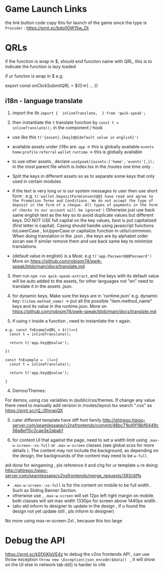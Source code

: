 # Game Launch Links

the link button code copy this for launch of the game since the type is `Provider` : 
https://prnt.sc/bdo00W15w_Dt

# QRLs
if the function is wrap in $, should end function name with QRL, this is to indicate the function is lazy loaded 

if ur functon is wrap in $ e.g. 

export const onClickSubmitQRL = $(()=>{  ... })
## i18n - language translate
1. import the lib `import {  inlineTranslate,  } from 'qwik-speak';`

2. then instantiate the `t` translate function by  `const t = inlineTranslate();` in the component / hook 
- use like this `t('{asset}.{key}@@{default value in english}')`

- available assets under /i18n are:
`app`  -> this is globally available 
`events`
`home`
`profile`
`referral`
`wallet`
`runtime` -> this is globally available 

- to use other assets , declare `useSpeak({assets:['home','events'],}); ` in the most parent file which is index.tsx in the /routes one time only . 

- Split the keys in different assets  so as to separate some keys that only used in certain modules

- if the text is very long or is our system messages to user then use short form : e.g. `t('wallet.DepositFormConsent@@I have read and agree to the Promotion Terms and Conditions. We do not accept the type of deposit in the form of a cheque. All types of payments in the form of checks to our account will be ignored')`  Otherwise just use back same english text as the key so to avoid duplicate values but different keys. DO NOT USE full capital on the key values, best is put capitalized (first letter is capital). Casing should handle using javascript functions toLowerCase , toUpperCase or capitalize function in utils/commmon. When doing translation in the .json , the keys are by alphabet order socan see if similar remove them and use back same key to minimize translations.



- {default value in english} is a Must. e.g `t('app.Password@@Password')`
More on https://github.com/robisim74/qwik-speak/blob/main/docs/translate.md

3. then run `npm run qwik-speak-extract`, and the keys with its default value will be auto added to the assets, for other languages not "en" need to translate it in the assets .json.


4. for dynamic keys, Make sure the keys are in 'runtime.json'
e.g. 
dynamic key: `t(item.method_name)` -> put all the possible "item.method_name" keys and its value in the runtime.json. 
More on https://github.com/robisim74/qwik-speak/blob/main/docs/translate.md

3.  if using `t` inside a function , need to instantiate the `t` again. 
```
e.g. const fnExampleQRL = $(()=>{
  const t = inlineTranslate();

  return t('app.key@@value');
       
})

const fnExample =  ()=>{
  const t = inlineTranslate();

  return t('app.key@@value');
       
} 

```

4. Demos/Themes:

For demos, using css variables in /public/css/themes. If change any value there need to manually add version in /routes/layout.tsx search ".css" as https://prnt.sc/rQ_i3fnrapQX

5. cater different template have diff font family
http://ghtrepo.hippo-server.com/seamlessapp/v2nsfrontends/commit/48bc71bd0f18bf6449c56a8ef15c2cae3e2abab1

6. for content UI that against the page, need to set a width limit using  `.max-w-screen--xs-full` or `.max-w-screen` classes (see global.scss for more details ). The content may not include the background, as depending on the design, the  backgrounds of the content  may need to be  `w-full`

ald done for wingaming , pls reference it and chg for ur template u re doing: 
http://ghtrepo.hippo-server.com/seamlessapp/v2nsfrontends/merge_requests/393/diffs

- `.max-w-screen--xs-full` is for the content on mobile to be full width . Such as Sliding Banner Section.
- otherwise use , `.max-w-screen` will set 12px left right margin on mobile.
both classes will set max width 1330px for screen above 1440px width .
- (abv ald inform to designer to update in the design , if u found the design not yet update still , pls inform to designer) 

No more using max-w-screen-2xl , because this too large


# Debug the API
https://prnt.sc/kSfXiKIsVE4z
to debug the v2ns frontends API , can use throw exception  `throw new \Exception(json_encode($data)) ` , it will show on the UI else in network tab
dd() is harder to chk


